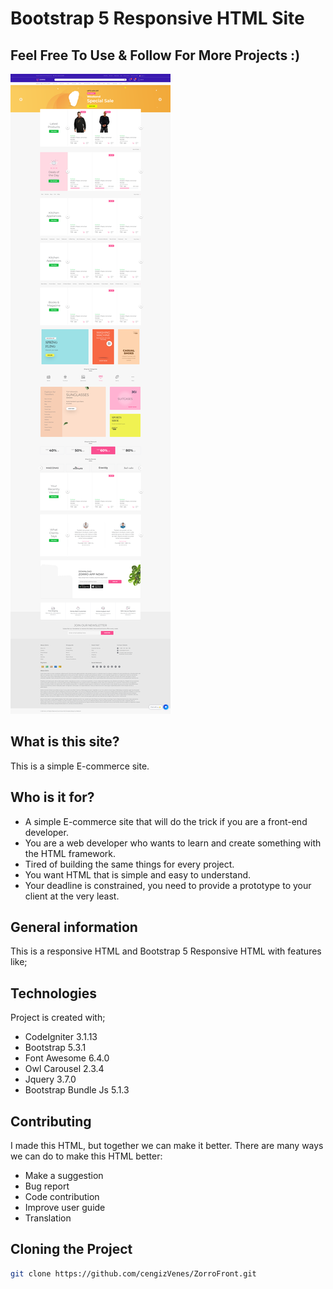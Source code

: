 # Bootstrap 5 Responsive HTML Site

## Feel Free To Use & Follow For More Projects :)

<img src="assets/images/homePage.png">

## What is this site?
This is a simple E-commerce site.

## Who is it for?
* A simple E-commerce site that will do the trick if you are a front-end developer.
* You are a web developer who wants to learn and create something with the HTML framework.
* Tired of building the same things for every project.
* You want HTML that is simple and easy to understand.
* Your deadline is constrained, you need to provide a prototype to your client at the very least.

## General information

This is a responsive HTML and Bootstrap 5 Responsive HTML with features like;

## Technologies

Project is created with;

* CodeIgniter 3.1.13
* Bootstrap 5.3.1
* Font Awesome 6.4.0
* Owl Carousel 2.3.4
* Jquery 3.7.0
* Bootstrap Bundle Js 5.1.3

## Contributing
I made this HTML, but together we can make it better. There are many ways we can do to make this HTML better:

* Make a suggestion
* Bug report
* Code contribution
* Improve user guide
* Translation

## Cloning the Project

```bash
git clone https://github.com/cengizVenes/ZorroFront.git
